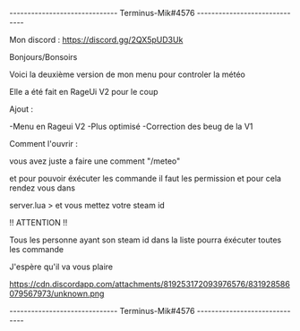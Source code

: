 ------------------------------ Terminus-Mik#4576 ------------------------------

Mon discord : https://discord.gg/2QX5pUD3Uk


Bonjours/Bonsoirs 

Voici la deuxième version de mon menu pour controler la météo 

Elle a été fait en RageUi V2 pour le coup 


Ajout : 

-Menu en Rageui V2
-Plus optimisé 
-Correction des beug de la V1


Comment l'ouvrir  :

vous avez juste a faire une comment "/meteo"

et pour pouvoir éxécuter les commande il faut les permission et pour cela rendez vous dans 


server.lua > et vous mettez votre steam id 

!! ATTENTION !!

Tous les personne ayant son steam id dans la liste pourra éxécuter toutes les commande 

J'espère qu'il va vous plaire 

https://cdn.discordapp.com/attachments/819253172093976576/831928586079567973/unknown.png


------------------------------ Terminus-Mik#4576 ------------------------------

